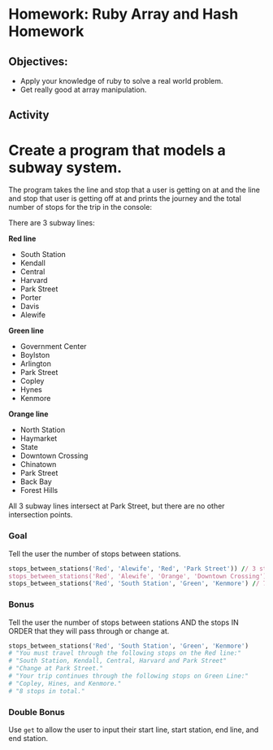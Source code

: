 # Homework: Ruby Array and Hash Homework

## Objectives:

- Apply your knowledge of ruby to solve a real world problem.
- Get really good at array manipulation.

## Activity

# Create a program that models a subway system.

The program takes the line and stop that a user is getting on at and the line and stop that user is getting off at and prints the journey and the total number of stops for the trip in the console:

There are 3 subway lines:

**Red line**

- South Station
- Kendall
- Central
- Harvard
- Park Street
- Porter
- Davis
- Alewife

**Green line**

- Government Center
- Boylston
- Arlington
- Park Street
- Copley
- Hynes
- Kenmore

**Orange line**

- North Station
- Haymarket
- State
- Downtown Crossing
- Chinatown
- Park Street
- Back Bay
- Forest Hills

All 3 subway lines intersect at Park Street, but there are no other intersection points.

### Goal

Tell the user the number of stops between stations.

```rb
stops_between_stations('Red', 'Alewife', 'Red', 'Park Street')) // 3 stops
stops_between_stations('Red', 'Alewife', 'Orange', 'Downtown Crossing') // 5 stops
stops_between_stations('Red', 'South Station', 'Green', 'Kenmore') // 7 stops
```

### Bonus

Tell the user the number of stops between stations AND the stops IN ORDER that they will pass through or change at.

```rb
stops_between_stations('Red', 'South Station', 'Green', 'Kenmore')
# "You must travel through the following stops on the Red line:"
# "South Station, Kendall, Central, Harvard and Park Street"
# "Change at Park Street."
# "Your trip continues through the following stops on Green Line:"
# "Copley, Hines, and Kenmore."
# "8 stops in total."
```

### Double Bonus

Use `get` to allow the user to input their start line, start station, end line, and end station.
